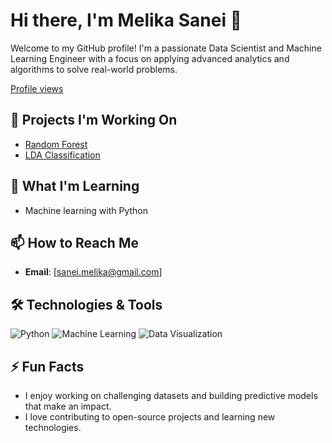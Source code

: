 # Hi there, I'm Melika Sanei 👋
Welcome to my GitHub profile! I'm a passionate Data Scientist and Machine Learning Engineer with a focus on applying advanced analytics and algorithms to solve real-world problems.

[Profile views](https://github.com/MelikaaS/MelikaaS)

## 🔭 Projects I'm Working On 
-  [Random Forest](https://github.com/MelikaaS/Random_Forest)
-  [LDA Classification](https://github.com/MelikaaS/LDA_Classification/tree/main)

## 🌱 What I'm Learning

  - Machine learning with Python
   
## 📫 How to Reach Me
- **Email**: [sanei.melika@gmail.com]

## 🛠️ Technologies & Tools

![Python](https://img.shields.io/badge/Python-3.x-blue)
![Machine Learning](https://img.shields.io/badge/Machine%20Learning-Sklearn-green)
![Data Visualization](https://img.shields.io/badge/Data%20Visualization-Matplotlib-orange)

## ⚡ Fun Facts

- I enjoy working on challenging datasets and building predictive models that make an impact.
- I love contributing to open-source projects and learning new technologies.
